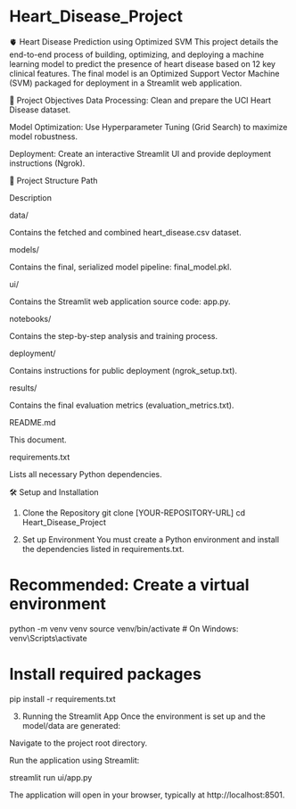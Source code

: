 # Heart_Disease_Project
🫀 Heart Disease Prediction using Optimized SVM
This project details the end-to-end process of building, optimizing, and deploying a machine learning model to predict the presence of heart disease based on 12 key clinical features. The final model is an Optimized Support Vector Machine (SVM) packaged for deployment in a Streamlit web application.

🚀 Project Objectives
Data Processing: Clean and prepare the UCI Heart Disease dataset.

Model Optimization: Use Hyperparameter Tuning (Grid Search) to maximize model robustness.

Deployment: Create an interactive Streamlit UI and provide deployment instructions (Ngrok).

📂 Project Structure
Path

Description

data/

Contains the fetched and combined heart_disease.csv dataset.

models/

Contains the final, serialized model pipeline: final_model.pkl.

ui/

Contains the Streamlit web application source code: app.py.

notebooks/

Contains the step-by-step analysis and training process.

deployment/

Contains instructions for public deployment (ngrok_setup.txt).

results/

Contains the final evaluation metrics (evaluation_metrics.txt).

README.md

This document.

requirements.txt

Lists all necessary Python dependencies.

🛠️ Setup and Installation
1. Clone the Repository
git clone [YOUR-REPOSITORY-URL]
cd Heart_Disease_Project

2. Set up Environment
You must create a Python environment and install the dependencies listed in requirements.txt.

# Recommended: Create a virtual environment
python -m venv venv
source venv/bin/activate  # On Windows: venv\Scripts\activate

# Install required packages
pip install -r requirements.txt

3. Running the Streamlit App
Once the environment is set up and the model/data are generated:

Navigate to the project root directory.

Run the application using Streamlit:

streamlit run ui/app.py

The application will open in your browser, typically at http://localhost:8501.
